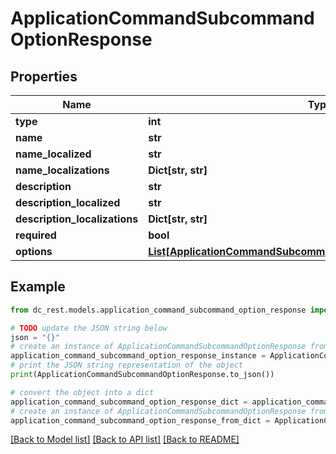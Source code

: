 # ApplicationCommandSubcommandOptionResponse


## Properties

Name | Type | Description | Notes
------------ | ------------- | ------------- | -------------
**type** | **int** |  | 
**name** | **str** |  | 
**name_localized** | **str** |  | [optional] 
**name_localizations** | **Dict[str, str]** |  | [optional] 
**description** | **str** |  | 
**description_localized** | **str** |  | [optional] 
**description_localizations** | **Dict[str, str]** |  | [optional] 
**required** | **bool** |  | [optional] 
**options** | [**List[ApplicationCommandSubcommandOptionResponseOptionsInner]**](ApplicationCommandSubcommandOptionResponseOptionsInner.md) |  | [optional] 

## Example

```python
from dc_rest.models.application_command_subcommand_option_response import ApplicationCommandSubcommandOptionResponse

# TODO update the JSON string below
json = "{}"
# create an instance of ApplicationCommandSubcommandOptionResponse from a JSON string
application_command_subcommand_option_response_instance = ApplicationCommandSubcommandOptionResponse.from_json(json)
# print the JSON string representation of the object
print(ApplicationCommandSubcommandOptionResponse.to_json())

# convert the object into a dict
application_command_subcommand_option_response_dict = application_command_subcommand_option_response_instance.to_dict()
# create an instance of ApplicationCommandSubcommandOptionResponse from a dict
application_command_subcommand_option_response_from_dict = ApplicationCommandSubcommandOptionResponse.from_dict(application_command_subcommand_option_response_dict)
```
[[Back to Model list]](../README.md#documentation-for-models) [[Back to API list]](../README.md#documentation-for-api-endpoints) [[Back to README]](../README.md)


